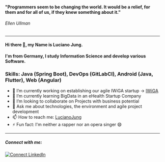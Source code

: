 #### "Programmers seem to be changing the world. It would be a relief, for them and for all of us, if they knew something about it."
###### Ellen Ullman
---
#### Hi there 👋, my Name is Luciano Jung.
#### I'm from Germany, I study Information Science and develop various Software.

### Skills: Java (Spring Boot), DevOps (GitLabCI), Android (Java, Flutter), Web (Angular)

- 🔭 I’m currently working on establishing our agile IWiGA startup -> [IWiGA](https://www.iwiga.de/)
- 🌱 I’m currently learning BigData in an eHealth Startup Company
- 👯 I’m looking to collaborate on Projects with business potential
- 💬 Ask me about technologies, the environment and agile project development
- 📫 How to reach me: [LucianoJung](mailto:luciano.jung@posteo.de)
- ⚡ Fun fact: I'm neither a rapper nor an opera singer 😄
---
##### Connect with me:
[![Connect LinkedIn](https://img.shields.io/badge/LinkedIn-informational?style=social&logo=linkedin)](https://www.linkedin.com/in/luciano-jung-3783a31a0/)

<!--
![GitHub stats](https://github-readme-stats.vercel.app/api?username=lucianojung&show_icons=true&theme=graywhite)

![Profile views](https://gpvc.arturio.dev/lucianojung)

-->
